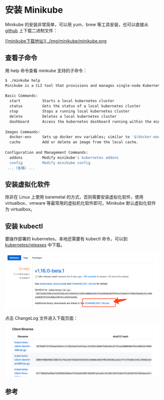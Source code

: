 <!-- toc -->
# 安装 Minikube

Minikube 的安装非常简单，可以用 yum、brew 等工具安装，也可以直接从 [github][1] 上下载二进制文件：

[![minikube下载地址](../img/minikube/minikube.png][1]

## 查看子命令

用 help 命令查看 minkube 支持的子命令：

```sh
$ ./minkube help
Minikube is a CLI tool that provisions and manages single-node Kubernetes clusters optimized for development workflows.

Basic Commands:
  start          Starts a local kubernetes cluster
  status         Gets the status of a local kubernetes cluster
  stop           Stops a running local kubernetes cluster
  delete         Deletes a local kubernetes cluster
  dashboard      Access the kubernetes dashboard running within the minikube cluster

Images Commands:
  docker-env     Sets up docker env variables; similar to '$(docker-machine env)'
  cache          Add or delete an image from the local cache.

Configuration and Management Commands:
  addons         Modify minikube's kubernetes addons
  config         Modify minikube config
 ...（省略）...
```

## 安装虚拟化软件

除非在 Linux 上使用 baremetal 的方式，否则需要安装虚拟化软件，使用 virtualbox、vmware 等最常用的虚拟机化软件即可。Minikube 默认虚拟化软件为 virtualbox。

## 安装 kubectl

要操作部署的 kubernetes，本地还需要有 kubectl 命令，可以到 [kubernetes/releases][2] 中下载。

[![kubernetes release](../img/minikube/kuberelease.png)][2]

点击 ChangeLog 文件进入下载页面：

[![kubernetes binary download](../img/minikube/kubedown.png)][3]

## 参考

[1]: https://github.com/kubernetes/minikube/releases "kubernetes/minikube/releases"
[2]: https://github.com/kubernetes/kubernetes/releases "kubernetes/releases"
[3]: https://github.com/kubernetes/kubernetes/blob/master/CHANGELOG-1.16.md#downloads-for-v1160-beta1  "CHANGELOG-1.16.md"
